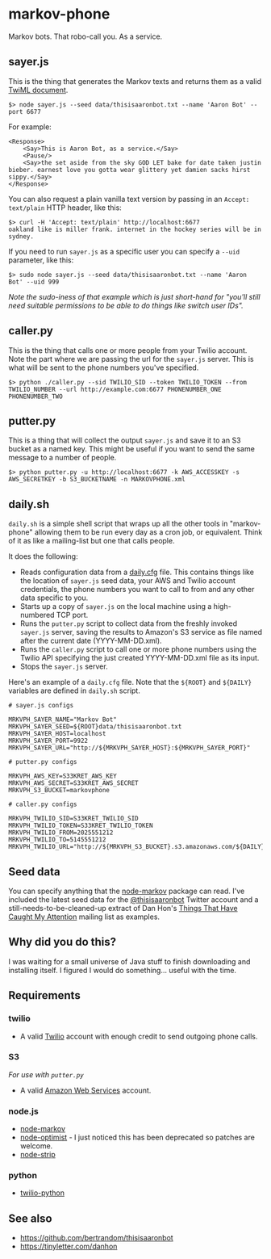# markov-phone

Markov bots. That robo-call you. As a service.

## sayer.js

This is the thing that generates the Markov texts and returns them as a valid [TwiML document](https://www.twilio.com/docs/api/twiml/say).

	$> node sayer.js --seed data/thisisaaronbot.txt --name 'Aaron Bot' --port 6677

For example:

	<Response>
		<Say>This is Aaron Bot, as a service.</Say>
		<Pause/>
		<Say>the set aside from the sky GOD LET bake for date taken justin bieber. earnest love you gotta wear glittery yet damien sacks hirst sippy.</Say>
	</Response>

You can also request a plain vanilla text version by passing in an `Accept: text/plain` HTTP header, like this:

	$> curl -H 'Accept: text/plain' http://localhost:6677
	oakland like is miller frank. internet in the hockey series will be in sydney.

If you need to run `sayer.js` as a specific user you can specify a `--uid` parameter, like this:

	$> sudo node sayer.js --seed data/thisisaaronbot.txt --name 'Aaron Bot' --uid 999

_Note the sudo-iness of that example which is just short-hand for "you'll still need suitable permissions to be able to do things like switch user IDs"._

## caller.py

This is the thing that calls one or more people from your Twilio account. Note the part where we are passing the url for the `sayer.js` server. This is what will be sent to the phone numbers you've specified.

	$> python ./caller.py --sid TWILIO_SID --token TWILIO_TOKEN --from TWILIO_NUMBER --url http://example.com:6677 PHONENUMBER_ONE PHONENUMBER_TWO 

## putter.py

This is a thing that will collect the output `sayer.js` and save it to an S3 bucket as a named key. This might be useful if you want to send the same message to a number of people.

	$> python putter.py -u http://localhost:6677 -k AWS_ACCESSKEY -s AWS_SECRETKEY -b S3_BUCKETNAME -n MARKOVPHONE.xml

## daily.sh

`daily.sh` is a simple shell script that wraps up all the other tools in "markov-phone" allowing them to be run every day as a cron job, or equivalent. Think of it as like a mailing-list but one that calls people.

It does the following:

* Reads configuration data from a [daily.cfg](https://github.com/straup/markov-phone/blob/master/daily.cfg.example) file. This contains things like the location of `sayer.js` seed data, your AWS and Twilio account credentials, the phone numbers you want to call to from and any other data specific to you.
* Starts up a copy of `sayer.js` on the local machine using a high-numbered TCP port.
* Runs the `putter.py` script to collect data from the freshly invoked `sayer.js` server, saving the results to Amazon's S3 service as file named after the current date (YYYY-MM-DD.xml).
* Runs the `caller.py` script to call one or more phone numbers using the Twilio API specifying the just created YYYY-MM-DD.xml file as its input.
* Stops the `sayer.js` server.

Here's an example of a `daily.cfg` file. Note that the `${ROOT}` and `${DAILY}` variables are defined in `daily.sh` script.

	# sayer.js configs

	MRKVPH_SAYER_NAME="Markov Bot"
	MRKVPH_SAYER_SEED=${ROOT}data/thisisaaronbot.txt
	MRKVPH_SAYER_HOST=localhost
	MRKVPH_SAYER_PORT=9922
	MRKVPH_SAYER_URL="http://${MRKVPH_SAYER_HOST}:${MRKVPH_SAYER_PORT}"

	# putter.py configs

	MRKVPH_AWS_KEY=S33KRET_AWS_KEY
	MRKVPH_AWS_SECRET=S33KRET_AWS_SECRET
	MRKVPH_S3_BUCKET=markovphone

	# caller.py configs

	MRKVPH_TWILIO_SID=S33KRET_TWILIO_SID
	MRKVPH_TWILIO_TOKEN=S33KRET_TWILIO_TOKEN
	MRKVPH_TWILIO_FROM=2025551212
	MRKVPH_TWILIO_TO=5145551212
	MRKVPH_TWILIO_URL="http://${MRKVPH_S3_BUCKET}.s3.amazonaws.com/${DAILY}"

## Seed data

You can specify anything that the [node-markov](https://github.com/substack/node-markov) package can read. I've included the latest seed data for the [@thisisaaronbot](https://twitter.com/thisisaaronbot) Twitter account and a still-needs-to-be-cleaned-up extract of Dan Hon's [Things That Have Caught My Attention](https://tinyletter.com/danhon) mailing list as examples.

## Why did you do this?

I was waiting for a small universe of Java stuff to finish downloading and installing itself. I figured I would do something... useful with the time.

## Requirements

### twilio

* A valid [Twilio](https://www.twilio.com/) account with enough credit to send outgoing phone calls.

### S3

_For use with `putter.py`_

* A valid [Amazon Web Services](https://aws.amazon.com/) account.

### node.js

* [node-markov](https://github.com/substack/node-markov)
* [node-optimist](https://github.com/substack/node-optimist) - I just noticed this has been deprecated so patches are welcome.
* [node-strip](https://www.npmjs.org/package/strip)

### python

* [twilio-python](https://github.com/twilio/twilio-python)

## See also

* https://github.com/bertrandom/thisisaaronbot
* https://tinyletter.com/danhon
